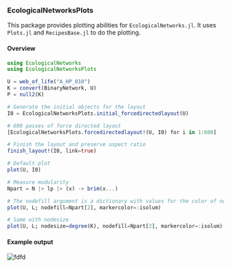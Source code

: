 ### EcologicalNetworksPlots

This package provides plotting abilities for `EcologicalNetworks.jl`. It uses
`Plots.jl` and `RecipesBase.jl` to do the plotting.

#### Overview

``` julia
using EcologicalNetworks
using EcologicalNetworksPlots

U = web_of_life("A_HP_010")
K = convert(BinaryNetwork, U)
P = null2(K)

# Generate the initial objects for the layout
I0 = EcologicalNetworksPlots.initial_forcedirectedlayout(U)

# 600 passes of force directed layout
[EcologicalNetworksPlots.forcedirectedlayout!(U, I0) for i in 1:600]

# Finish the layout and preserve aspect ratio
finish_layout!(I0, link=true)

# Default plot
plot(U, I0)

# Measure modularity
Npart = N |> lp |> (x) -> brim(x...)

# The nodefill argument is a dictionary with values for the color of nodes
plot(U, L; nodefill=Npart[2], markercolor=:isolum)

# Same with nodesize
plot(U, L; nodesize=degree(K), nodefill=Npart[2], markercolor=:isolum)
```

#### Example output

![fdfd](dfghjkl)
